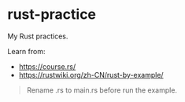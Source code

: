 # rust-practice
My Rust practices.

Learn from:

- https://course.rs/
- https://rustwiki.org/zh-CN/rust-by-example/

> Rename .rs to main.rs before run the example.